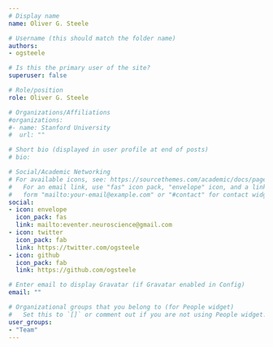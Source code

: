 ```yaml
---
# Display name
name: Oliver G. Steele

# Username (this should match the folder name)
authors:
- ogsteele

# Is this the primary user of the site?
superuser: false

# Role/position
role: Oliver G. Steele

# Organizations/Affiliations
#organizations:
#- name: Stanford University
#  url: ""

# Short bio (displayed in user profile at end of posts)
# bio:

# Social/Academic Networking
# For available icons, see: https://sourcethemes.com/academic/docs/page-builder/#icons
#   For an email link, use "fas" icon pack, "envelope" icon, and a link in the
#   form "mailto:your-email@example.com" or "#contact" for contact widget.
social:
- icon: envelope
  icon_pack: fas
  link: mailto:eventer.neuroscience@gmail.com
- icon: twitter
  icon_pack: fab
  link: https://twitter.com/ogsteele
- icon: github
  icon_pack: fab
  link: https://github.com/ogsteele

# Enter email to display Gravatar (if Gravatar enabled in Config)
email: ""

# Organizational groups that you belong to (for People widget)
#   Set this to `[]` or comment out if you are not using People widget.
user_groups:
- "Team"
---
```



